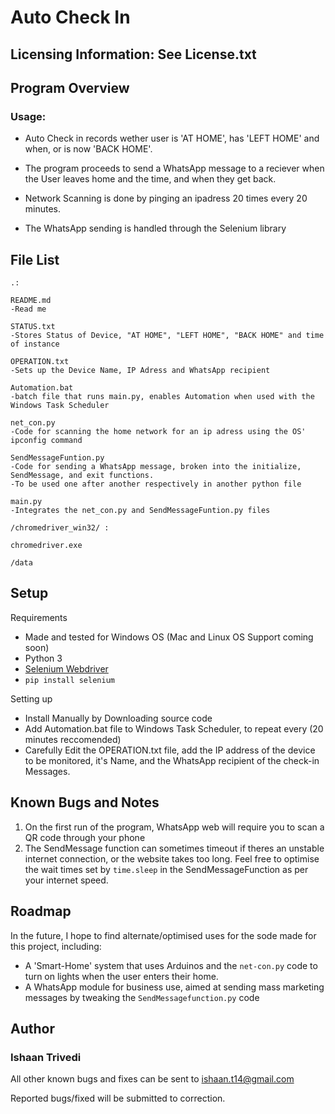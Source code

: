 Auto Check In
====

Licensing Information: See License.txt
---

Program Overview
---
### Usage:

- Auto Check in records wether user is 'AT HOME', has 'LEFT HOME' and when, or is now 'BACK HOME'.
- The program proceeds to send a WhatsApp message to a reciever when the User leaves home and the time, and when they get back.

- Network Scanning is done by pinging an ipadress 20 times every 20 minutes.
- The WhatsApp sending is handled through the Selenium library

File List
---

```
.:

README.md
-Read me

STATUS.txt              
-Stores Status of Device, "AT HOME", "LEFT HOME", "BACK HOME" and time of instance

OPERATION.txt
-Sets up the Device Name, IP Adress and WhatsApp recipient

Automation.bat          
-batch file that runs main.py, enables Automation when used with the Windows Task Scheduler

net_con.py              
-Code for scanning the home network for an ip adress using the OS' ipconfig command

SendMessageFuntion.py   
-Code for sending a WhatsApp message, broken into the initialize, SendMessage, and exit functions.
-To be used one after another respectively in another python file

main.py                 
-Integrates the net_con.py and SendMessageFuntion.py files
```

```
/chromedriver_win32/ :

chromedriver.exe

/data

```

Setup
---
Requirements
- Made and tested for Windows OS (Mac and Linux OS Support coming soon)
- Python 3
- [Selenium Webdriver](https://www.selenium.dev/)
- `pip install selenium`

Setting up
- Install Manually by Downloading source code
- Add Automation.bat file to Windows Task Scheduler, to repeat every (20 minutes reccomended)
- Carefully Edit the OPERATION.txt file, add the IP address of the device to be monitored, it's Name, and the WhatsApp recipient of the check-in Messages.




Known Bugs and Notes
---
1. On the first run of the program, WhatsApp web will require you to scan a QR code through your phone
2. The SendMessage function can sometimes timeout if theres an unstable internet connection, or the website takes too long. Feel free to optimise the wait times set by `time.sleep` in the SendMessageFunction as per your internet speed.

Roadmap
---
In the future, I hope to find alternate/optimised uses for the sode made for this project, including:
- A 'Smart-Home' system that uses Arduinos and the `net-con.py` code to turn on lights when the user enters their home.
- A WhatsApp module for business use, aimed at sending mass marketing messages by tweaking the `SendMessagefunction.py` code


Author
---
### Ishaan Trivedi

All other known bugs and fixes can be sent to ishaan.t14@gmail.com

Reported bugs/fixed will be submitted to correction.

